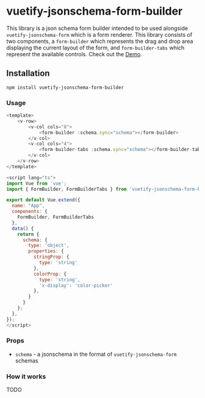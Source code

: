 # vuetify-jsonschema-form-builder

This library is a json schema form builder intended to be used alongside `vuetify-jsonschema-form` which is a form renderer. This library consists of two components, a `form-builder` which represents the drag and drop area displaying the current layout of the form, and `form-builder-tabs` which represent the available controls. Check out the [Demo](https://anovokmet.github.io/vuetify-jsonschema-form-builder/).

## Installation
```
npm install vuetify-jsonschema-form-builder
```

### Usage

```js
<template>
    <v-row>
        <v-col cols="8">
            <form-builder :schema.sync="schema"></form-builder>
        </v-col>
        <v-col cols="4">
            <form-builder-tabs :schema.sync="schema"></form-builder-tabs>
        </v-col>
    </v-row>
</template>

<script lang="ts">
import Vue from 'vue';
import { FormBuilder, FormBuilderTabs } from 'vuetify-jsonschema-form-builder';

export default Vue.extend({
  name: "App",
  components: {
    FormBuilder, FormBuilderTabs
  },
  data() {
    return {
      schema: {
        type: 'object',
        properties: {
          stringProp: {
            type: 'string'
          },
          colorProp: {
            type: 'string',
            'x-display': 'color-picker'
          },
        }
      }
    };
  },
});
</script>
```

### Props

- `schema` - a jsonschema in the format of `vuetify-jsonschema-form` schemas

### How it works

TODO

